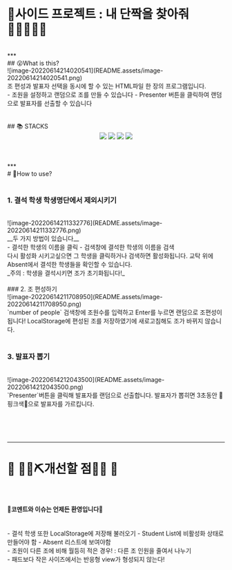 # 👭사이드 프로젝트 : 내 단짝을 찾아줘👨🏻‍🤝‍👨🏻
<br/>
***
<br/>
## 😮What is this?
<br/>
![image-20220614214020541](README.assets/image-20220614214020541.png)
<br/>
조 편성과 발표자 선택을 동시에 할 수 있는 HTML파일 한 장의 프로그램입니다.
<br/>
- 조원을 설정하고 랜덤으로 조를 만들 수 있습니다
- Presenter 버튼을 클릭하여 랜덤으로 발표자를 선출할 수 있습니다
<br/>
<br/>
<br/>
## 📚 STACKS
<br/>
<div align=center>
    <img src="https://img.shields.io/badge/html5-E34F26?style=for-the-badge&logo=html5&logoColor=white">
    <img src="https://img.shields.io/badge/css3-1572B6?style=for-the-badge&logo=css3&logoColor=white">
    <img src="https://img.shields.io/badge/vue.js-4FC08D?style=for-the-badge&logo=vue.js&logoColor=white">
    <img src="https://img.shields.io/badge/bootstrap-7952B3?style=for-the-badge&logo=bootstrap&logoColor=white">
</div>
<br/>
<br/>
<br/>
***
<br/>
# 📖How to use?
<br/>
<br/>

### 1. 결석 학생 학생명단에서 제외시키기
<br/>
![image-20220614211332776](README.assets/image-20220614211332776.png)
<br/>
__두 가지 방법이 있습니다__
<br/>
- 결석한 학생의 이름을 클릭
- 검색창에 결석한 학생의 이름을 검색 
<br/>
다시 활성화 시키고싶으면 그 학생을 클릭하거나 검색하면 활성화됩니다. 교탁 위에 Absent에서 결석한 학생들을 확인할 수 있습니다.
<br/>
_주의 : 학생을 결석시키면 조가  초기화됩니다!_

<br/>
<br/>
### 2. 조 편성하기
<br/>
![image-20220614211708950](README.assets/image-20220614211708950.png)
<br/>
`number of people` 검색창에 조원수를 입력하고 Enter를 누르면 랜덤으로 조편성이 됩니다!
LocalStorage에 편성된 조를 저장하였기에 새로고침해도 조가 바뀌지 않습니다.
<br/>
<br/>

### 3. 발표자 뽑기
<br/>
![image-20220614212043500](README.assets/image-20220614212043500.png)
<br/>
`Presenter`버튼을 클릭해 발표자를 랜덤으로 선출합니다.
발표자가 뽑히면 3초동안 🎀핑크색🎀으로 발표자를 가르킵니다.

<br/><br/><br/>





***

# 🚧 👷‍♀️⛏개선할 점👷🔧️ 🚧
<br/>
 

#### 🎈코멘트와 이슈는 언제든 환영입니다🎈
<br/>
- 결석 학생 또한 LocalStorage에 저장해 불러오기
  - Student List에 비활성화 상태로 만들어야 함
  - Absent 리스트에 보여야함<br/>
- 조원이 다른 조에 비해 월등히 적은 경우! : 다른 조 인원을 줄여서 나누기<br/>
- 패드보다 작은 사이즈에서는 반응형 view가 형성되지 않는다!<br/>

